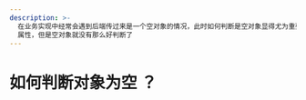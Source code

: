 ```yaml
---
description: >-
  在业务实现中经常会遇到后端传过来是一个空对象的情况，此时如何判断是空对象显得尤为重要，如果是数组的话还好，因为数组有 length
  属性，但是空对象就没有那么好判断了
---
```


# 如何判断对象为空 ？

